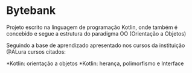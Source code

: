 # Bytebank
Projeto escrito na linguagem de programação Kotlin, onde também é concebido e segue a estrutura do paradigma OO (Orientação a Objetos)

Seguindo a base de aprendizado apresentado nos cursos da instituição @ALura
cursos citados: 

*Kotlin: orientação a objetos
*Kotlin: herança, polimorfismo e Interface 

